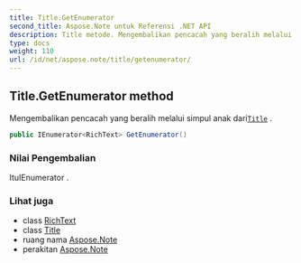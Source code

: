 ```yaml
---
title: Title.GetEnumerator
second_title: Aspose.Note untuk Referensi .NET API
description: Title metode. Mengembalikan pencacah yang beralih melalui simpul anak dariTitle .
type: docs
weight: 110
url: /id/net/aspose.note/title/getenumerator/
---
```

## Title.GetEnumerator method

Mengembalikan pencacah yang beralih melalui simpul anak dari[`Title`](../) .

```csharp
public IEnumerator<RichText> GetEnumerator()
```

### Nilai Pengembalian

ItuIEnumerator .

### Lihat juga

* class [RichText](../../richtext/)
* class [Title](../)
* ruang nama [Aspose.Note](../../title/)
* perakitan [Aspose.Note](../../../)


